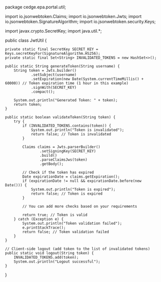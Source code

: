 package cedge.epa.portal.util;

import io.jsonwebtoken.Claims;
import io.jsonwebtoken.Jwts;
import io.jsonwebtoken.SignatureAlgorithm;
import io.jsonwebtoken.security.Keys;

import javax.crypto.SecretKey;
import java.util.*;

public class JwtUtil {

    private static final SecretKey SECRET_KEY = Keys.secretKeyFor(SignatureAlgorithm.HS256);
    private static final Set<String> INVALIDATED_TOKENS = new HashSet<>();

    public static String generateToken(String username) {
        String token = Jwts.builder()
                .setSubject(username)
                .setExpiration(new Date(System.currentTimeMillis() + 60000)) // Token expiration time (1 hour in this example)
                .signWith(SECRET_KEY)
                .compact();

        System.out.println("Generated Token: " + token);
        return token;
    }

    public static boolean validateToken(String token) {
        try {
            if (INVALIDATED_TOKENS.contains(token)) {
                System.out.println("Token is invalidated");
                return false; // Token is invalidated
            }

            Claims claims = Jwts.parserBuilder()
                    .setSigningKey(SECRET_KEY)
                    .build()
                    .parseClaimsJws(token)
                    .getBody();

            // Check if the token has expired
            Date expirationDate = claims.getExpiration();
            if (expirationDate != null && expirationDate.before(new Date())) {
                System.out.println("Token is expired");
                return false; // Token is expired
            }

            // You can add more checks based on your requirements

            return true; // Token is valid
        } catch (Exception e) {
            System.out.println("Token validation failed");
            e.printStackTrace();
            return false; // Token validation failed
        }
    }

    // Client-side logout (add token to the list of invalidated tokens)
    public static void logout(String token) {
        INVALIDATED_TOKENS.add(token);
        System.out.println("Logout successful");
    }
}
